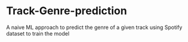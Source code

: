 # Track-Genre-prediction
A naive ML approach to predict the genre of a given track using Spotify dataset to train the model
